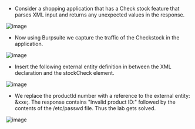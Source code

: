 - Consider a shopping application that has a Check stock feature that parses XML input and returns any unexpected values in the response.

![image](https://github.com/Akhilkj123/Portswigger/assets/65653010/f56893fe-0416-4c88-aa7d-1580629498b1)

- Now using Burpsuite we capture the traffic of the Checkstock in the application.

![image](https://github.com/Akhilkj123/Portswigger/assets/65653010/e85bab89-afdc-48b1-b781-12d5ba2e9dda)

- Insert the following external entity definition in between the XML declaration and the stockCheck element.

![image](https://github.com/Akhilkj123/Portswigger/assets/65653010/bf330034-67bb-4c96-aba0-57cf368af468)

- We replace the productId number with a reference to the external entity: &xxe;. The response contains "Invalid product ID:" followed by the contents of the /etc/passwd file. Thus the lab gets solved.

![image](https://github.com/Akhilkj123/Portswigger/assets/65653010/0320aeff-9fc6-42f5-9e15-606e41fd3e4c)



